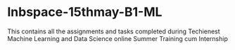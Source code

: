 # lnbspace-15thmay-B1-ML
This contains all the assignments and tasks completed during Techienest Machine Learning and Data Science online Summer Training cum Internship
